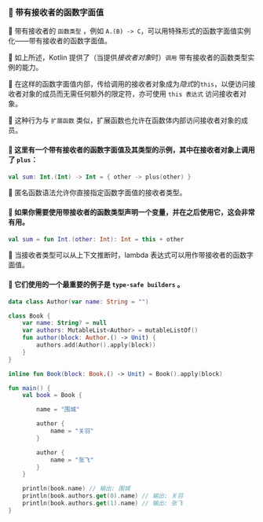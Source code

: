 
### 🌟 带有接收者的函数字面值

🐳 带有接收者的 `函数类型` ，例如 `A.(B) -> C`，可以用特殊形式的函数字面值实例化——带有接收者的函数字面值。

🦋 如上所述，Kotlin 提供了（当提供*接收者对象*时）`调用` 带有接收者的函数类型实例的能力。

🐘 在这样的函数字面值内部，传给调用的接收者对象成为*隐式*的`this`，以便访问接收者对象的成员而无需任何额外的限定符，亦可使用 `this 表达式` 访问接收者对象。

🦜 这种行为与 `扩展函数` 类似，扩展函数也允许在函数体内部访问接收者对象的成员。

#### 🐠 这里有一个带有接收者的函数字面值及其类型的示例，其中在接收者对象上调用了 `plus`：

```kotlin
val sum: Int.(Int) -> Int = { other -> plus(other) }
```

🦁 匿名函数语法允许你直接指定函数字面值的接收者类型。

#### 🐯 如果你需要使用带接收者的函数类型声明一个变量，并在之后使用它，这会非常有用。

```kotlin
val sum = fun Int.(other: Int): Int = this + other
```

🦄 当接收者类型可以从上下文推断时，lambda 表达式可以用作带接收者的函数字面值。

#### 🐙 它们使用的一个最重要的例子是 `type-safe builders` 。

```kotlin
data class Author(var name: String = "")

class Book {
    var name: String? = null
    var authors: MutableList<Author> = mutableListOf()
    fun author(block: Author.() -> Unit) {
        authors.add(Author().apply(block))
    }
}

inline fun Book(block: Book.() -> Unit) = Book().apply(block)

fun main() {
    val book = Book {

        name = "围城"

        author {
            name = "关羽"
        }

        author {
            name = "张飞"
        }
    }

    println(book.name) // 输出: 围城
    println(book.authors.get(0).name) // 输出: 关羽
    println(book.authors.get(1).name) // 输出: 张飞
}
```